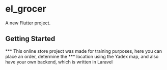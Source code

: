# el_grocer

A new Flutter project.

## Getting Started

*** This online store project was made for training purposes, here you can place an order, determine the
*** location using the Yadex map, and also have your own backend, which is written in Laravel

